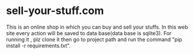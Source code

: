 # sell-your-stuff.com
This is an online shop in which you can buy and sell your stuffs.
In this web site every action will be saved to data base(data base is sqlite3).
For running it , plz clone it then go to project path and run the command "pip install -r requirements.txt".

